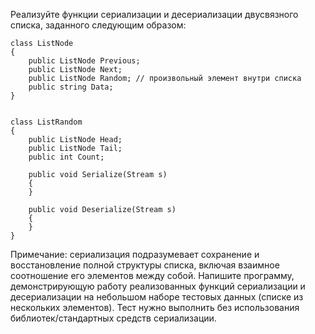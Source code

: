 Реализуйте функции сериализации и десериализации двусвязного списка, заданного следующим образом:
    
    class ListNode
    {
        public ListNode Previous;
        public ListNode Next;
        public ListNode Random; // произвольный элемент внутри списка
        public string Data;
    }


    class ListRandom
    {
        public ListNode Head;
        public ListNode Tail;
        public int Count;

        public void Serialize(Stream s)
        {
        }

        public void Deserialize(Stream s)
        {
        }
    }

Примечание: сериализация подразумевает сохранение и восстановление полной структуры списка, включая взаимное соотношение его элементов между собой.
Напишите программу, демонстрирующую работу реализованных функций сериализации и десериализации на небольшом наборе тестовых данных (списке из нескольких элементов).
 Тест нужно выполнить без использования библиотек/стандартных средств сериализации.

